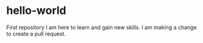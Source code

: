 # hello-world
First repository
I am here to learn and gain new skills.
I am making a change to create a pull request.
